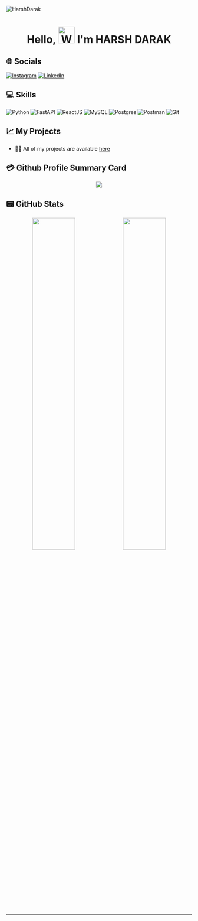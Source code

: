  
 
 <p align="left">
<img src="https://komarev.com/ghpvc/?username=harshdarakhd" alt="HarshDarak" />
<h1 align="center"> Hello, <img src="https://raw.githubusercontent.com/nixin72/nixin72/master/wave.gif" 
         alt="Waving hand animated gif"
         height="45"
         width="45" /> I'm HARSH DARAK</h1>

<!-- <p align="left"> <img src="https://komarev.com/ghpvc/?username=iampawan&label=Views&color=blue&style=plastic&style=for-the-badge" alt="iamharsh" /> </p> -->

<!-- <h3>To Know More About Me:-[ahref](https://harshdarakhd.github.io/My_Portfolio/) -->
<!-- # 💫 About Me :
- 😄 Pronouns: He/His
- 🔭 I’m currently building [Frontier](https://frontier.xyz/).
- 🌱 I’m currently learning more about BlockChain.
- 👯 I’m looking to collaborate on [Youtube](https://youtube.com/hellocodepur).
- 🤔 I’m looking for help with VelocityX documentation.
- 💬 Ask me about Flutter or any tech-related stuff.
- 📫 How to reach me: Check social links below.
- ⚡ Fun fact: I spend almost 12 hours listening to songs every day.
 -->
## 🌐 Socials
[![Instagram](https://img.shields.io/badge/Instagram-E4405F?style=for-the-badge&logo=instagram&logoColor=white)](https://instagram.com/harshdarak.hd?igshid=OTk0YzhjMDVlZA==) [![LinkedIn](https://img.shields.io/badge/LinkedIn-0077B5?style=for-the-badge&logo=linkedin&logoColor=white)](https://www.linkedin.com/in/harsh-d-07a873124)

## 💻 Skills
![Python](https://img.shields.io/badge/Python-005571?style=for-the-badge&logo=python) 
![FastAPI](https://img.shields.io/badge/FastAPI-005571?style=for-the-badge&logo=fastapi) 
![ReactJS](https://img.shields.io/badge/ReactJS-005571?style=for-the-badge&logo=reactjs)
![MySQL](https://img.shields.io/badge/MySQL-00000F?style=for-the-badge&logo=mysql&logoColor=white) 
![Postgres](https://img.shields.io/badge/PostgreSQL-316192?style=for-the-badge&logo=postgresql&logoColor=white) 
![Postman](https://img.shields.io/badge/Postman-FF6C37?style=for-the-badge&logo=postman&logoColor=white)
![Git](https://img.shields.io/badge/GIT-E44C30?style=for-the-badge&logo=git&logoColor=white)
## 📈 My Projects
- 👨‍💻 All of my projects are available  [here](https://github.com/harshdarakhd?tab=repositories)
<!-- <p align="center">
	<img src="https://activity-graph.herokuapp.com/graph?username=harshdarakhd&theme=minimal"/>
</p> -->

## 💳 Github Profile Summary Card
<p align="center">
  <img src="https://github-profile-summary-cards.vercel.app/api/cards/profile-details?username=harshdarakhd&theme=vue"/>
</p>

## 📟 GitHub Stats
<p align="center">
<!-- 	<img width="48%" src="https://github-readme-stats.vercel.app/api?username=harshdarakhd&theme=vue" /> -->
	<img width="48%" src="https://github-readme-streak-stats.herokuapp.com/?user=harshdarakhd&theme=vue" />
	<img width="48%" src="https://github-readme-stats.vercel.app/api?username=harshdarakhd&theme=vue&show_icons=true&count_private=true" />
	
</p>

---


  

